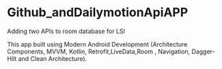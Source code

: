 # Github_andDailymotionApiAPP
Adding two APIs to room database for LSI

This app  built using Modern Android Development (Architecture Components, MVVM, Kotlin, Retrofit,LiveData,Room , Navigation, Dagger-Hilt and Clean Architecture).
